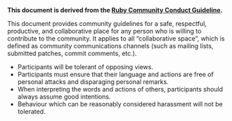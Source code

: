 **This document is derived from the [Ruby Community Conduct Guideline](https://www.ruby-lang.org/en/conduct/).**

This document provides community guidelines for a safe, respectful, productive, and collaborative place for any person who is willing to contribute to the community. It applies to all “collaborative space”, which is defined as community communications channels (such as mailing lists, submitted patches, commit comments, etc.).

- Participants will be tolerant of opposing views.
- Participants must ensure that their language and actions are free of personal attacks and disparaging personal remarks.
- When interpreting the words and actions of others, participants should always assume good intentions.
- Behaviour which can be reasonably considered harassment will not be tolerated.
